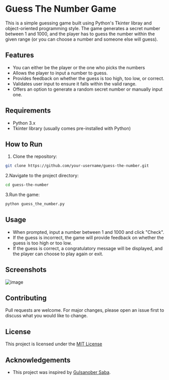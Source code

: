 # Guess The Number Game

This is a simple guessing game built using Python's Tkinter libray and object-oriented programming style. The game generates a secret number between 1 and 1000, and the player has to guess the number within the given range (or you can choose a number and someone else will guess).


## Features
- You can either be the player or the one who picks the numbers
- Allows the player to input a number to guess.
- Provides feedback on whether the guess is too high, too low, or correct.
- Validates user input to ensure it falls within the valid range.
- Offers an option to generate a random secret number or manually input one.

## Requirements

- Python 3.x
- Tkinter library (usually comes pre-installed with Python)

## How to Run

1. Clone the repository:
```bash
git clone https://github.com/your-username/guess-the-number.git
```
2.Navigate to the project directory:
 ```bash
cd guess-the-number
 ```
 3.Run the game:
```bash
python guess_the_number.py
 ```
## Usage
- When prompted, input a number between 1 and 1000 and click "Check".
- If the guess is incorrect, the game will provide feedback on whether the guess is too high or too low.
- If the guess is correct, a congratulatory message will be displayed, and the player can choose to play again or exit.

## Screenshots

![image](https://github.com/longle325/guess-the-number/assets/140832783/b3741c53-2427-4467-a3f7-418e2b64508e)




## Contributing

Pull requests are welcome. For major changes, please open an issue first to discuss what you would like to change.

## License

This project is licensed under the [MIT License](https://choosealicense.com/licenses/mit/)

## Acknowledgements

- This project was inspired by [Gulsanober Saba](https://www.simplifiedpython.net/python-number-guessing-game/).



 



